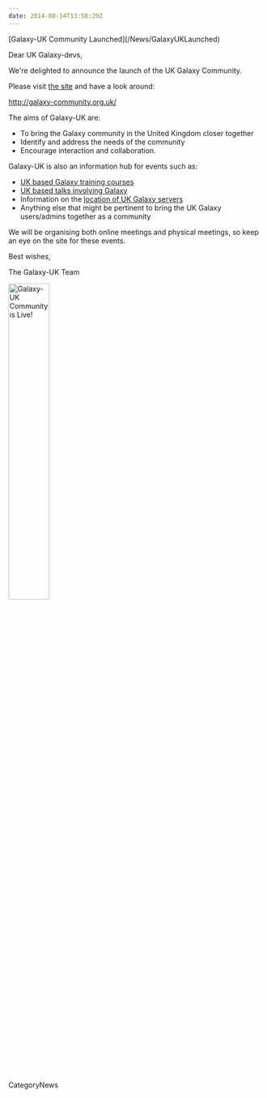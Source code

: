 ```yaml
---
date: 2014-08-14T13:58:29Z
---
```

<div class='newsItemHeader'>[Galaxy-UK Community Launched](/News/GalaxyUKLaunched)</div>

Dear UK Galaxy-devs,

We're delighted to announce the launch of the UK Galaxy Community.

Please visit [the site](http://galaxy-community.org.uk/) and have a look around:

  http://galaxy-community.org.uk/

The aims of Galaxy-UK are:

* To bring the Galaxy community in the United Kingdom closer together
* Identify and address the needs of the community
* Encourage interaction and collaboration.

Galaxy-UK is also an information hub for events such as:
* [UK based Galaxy training courses](http://galaxy-community.org.uk/category/galaxy-timeline/training/)
* [UK based talks involving Galaxy](http://galaxy-community.org.uk/news/)
* Information on the [location of UK Galaxy servers](http://galaxy-community.org.uk/galaxy-servers/)
* Anything else that might be pertinent to bring the UK Galaxy users/admins together as a community

We will be organising both online meetings and physical meetings, so keep an eye on the site for these events. 

Best wishes,

The Galaxy-UK Team

<div class='center'> <a href='http://galaxy-community.org.uk/'><img src='/GCUKisLive.png' alt='Galaxy-UK Community is Live!' width="40%" /></a> </div>


CategoryNews

